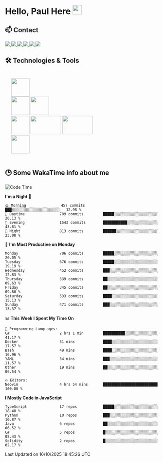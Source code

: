 # Hello, Paul Here <img src="https://raw.githubusercontent.com/MartinHeinz/MartinHeinz/master/wave.gif" width="30px">

<!--
Here are some ideas to get you started:

- 🔭 I’m currently working on ...
- 🌱 I’m currently learning ...
- 👯 I’m looking to collaborate on ...
- 🤔 I’m looking for help with ...
- 💬 Ask me about ...
- 📫 How to reach me: ...
- 😄 Pronouns: ...
- ⚡ Fun fact: ...
-->


## 📫 Contact

<p>
 <a href="https://RaveHunter05.github.io">
  <img src="https://img.shields.io/badge/ravehunter05-%23206A5D.svg?&style=for-the-badge&logo=jquery&logoColor=white" />
 </a>

 <a href="https://www.linkedin.com/in/paul-sotelo-rocha-68733687/">
  <img src="https://img.shields.io/badge/connect-%230077B5.svg?&style=for-the-badge&logo=linkedin&logoColor=white" />
 </a>

 <a href="https://join.skype.com/invite/viy3VgZfhRKv">
  <img src="https://img.shields.io/badge/chat-%2300AFF0.svg?&style=for-the-badge&logo=skype&logoColor=white" />
 </a>

 <a href="mailto:paulsotelo97@gmail.com">
  <img src="https://img.shields.io/badge/email-%23C14438.svg?&style=for-the-badge&logo=Gmail&logoColor=white" />
 </a>

 <a href="https://wa.me/50577312543">
  <img src="https://img.shields.io/badge/Whatsapp-%2300BFA5.svg?&style=for-the-badge&logo=Whatsapp&logoColor=white" />
 </a>
  
   <a href="https://telegram.me/RaveHunter05">
  <img src="https://img.shields.io/badge/Telegram-%23206A5D.svg?&style=for-the-badge&logo=Telegram&logoColor=white" />
 </a>
</p>

## 🛠️ Technologies & Tools

<div style="display: flex; flex-direction: column; padding: 20px;">
 
<div> <img src="https://cdn.pixabay.com/photo/2020/02/22/16/29/penguin-4871045_640.png" width="60" height="60"/> </div>
<div>
<img src="https://static-00.iconduck.com/assets.00/react-icon-2048x2048-o8k3ymqa.png" width="60" height="60"/>
<img src="https://www.drupal.org/files/project-images/nextjs-icon-dark-background.png" width="60" height="60" />
</div>
<div>
 <img src="https://upload.wikimedia.org/wikipedia/commons/thumb/c/c3/Python-logo-notext.svg/1200px-Python-logo-notext.svg.png" width="60" height="60" />
 <img src="https://www.ibm.com/content/dam/adobe-cms/instana/media_logo/dotnetCore.component.complex-narrative-xl.ts=1691583540732.png/content/adobe-cms/mx/es/products/instana/supported-technologies/dotnet-core-monitoring/_jcr_content/root/table_of_contents/body/content_section_styled/content-section-body/complex_narrative/logoimage" width="100" height="60" />
  <img src="https://cdn.bap-software.net/2024/08/26213247/spring.jpg" width="100" height="60" />
</div>

<div>
<img src="https://s2.coinmarketcap.com/static/img/coins/200x200/1027.png" width="60" height="60" />
</div>
</div>

## 🕒 Some WakaTime info about me

<!--START_SECTION:waka-->
![Code Time](http://img.shields.io/badge/Code%20Time-955%20hrs%2031%20mins-blue)

**I'm a Night 🦉** 

```text
🌞 Morning                457 commits         ███░░░░░░░░░░░░░░░░░░░░░░   12.98 % 
🌆 Daytime                709 commits         █████░░░░░░░░░░░░░░░░░░░░   20.13 % 
🌃 Evening                1543 commits        ███████████░░░░░░░░░░░░░░   43.81 % 
🌙 Night                  813 commits         ██████░░░░░░░░░░░░░░░░░░░   23.08 % 
```
📅 **I'm Most Productive on Monday** 

```text
Monday                   706 commits         █████░░░░░░░░░░░░░░░░░░░░   20.05 % 
Tuesday                  676 commits         █████░░░░░░░░░░░░░░░░░░░░   19.19 % 
Wednesday                452 commits         ███░░░░░░░░░░░░░░░░░░░░░░   12.83 % 
Thursday                 339 commits         ██░░░░░░░░░░░░░░░░░░░░░░░   09.63 % 
Friday                   345 commits         ██░░░░░░░░░░░░░░░░░░░░░░░   09.80 % 
Saturday                 533 commits         ████░░░░░░░░░░░░░░░░░░░░░   15.13 % 
Sunday                   471 commits         ███░░░░░░░░░░░░░░░░░░░░░░   13.37 % 
```


📊 **This Week I Spent My Time On** 

```text
💬 Programming Languages: 
C#                       2 hrs 1 min         ██████████░░░░░░░░░░░░░░░   41.17 % 
Docker                   51 mins             ████░░░░░░░░░░░░░░░░░░░░░   17.57 % 
Bash                     49 mins             ████░░░░░░░░░░░░░░░░░░░░░   16.96 % 
YAML                     34 mins             ███░░░░░░░░░░░░░░░░░░░░░░   11.57 % 
Other                    19 mins             ██░░░░░░░░░░░░░░░░░░░░░░░   06.54 % 

🔥 Editors: 
Neovim                   4 hrs 54 mins       █████████████████████████   100.00 % 
```

**I Mostly Code in JavaScript** 

```text
TypeScript               17 repos            █████░░░░░░░░░░░░░░░░░░░░   18.48 % 
Python                   10 repos            ███░░░░░░░░░░░░░░░░░░░░░░   10.87 % 
Java                     6 repos             ██░░░░░░░░░░░░░░░░░░░░░░░   06.52 % 
C#                       5 repos             █░░░░░░░░░░░░░░░░░░░░░░░░   05.43 % 
Solidity                 2 repos             █░░░░░░░░░░░░░░░░░░░░░░░░   02.17 % 
```




 Last Updated on 16/10/2025 18:45:26 UTC
<!--END_SECTION:waka-->
